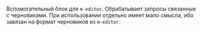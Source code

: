 Вспомогательный блок для `m-editor`.
Обрабатывает запросы связанные с черновиками. При использовании отдельно имеет мало смысла, ибо завязан на формат черновиков из `m-editor`.
